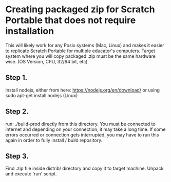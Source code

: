 # Creating packaged zip for Scratch Portable that does not require installation

This will likely work for any Posix systems (Mac, Linux) and makes it easier
to replicate Scratch Portable for multiple educator's computers.
Target system where you will copy packaged .zip must be the same hardware wise.
(OS Version, CPU, 32/64 bit, etc)

## Step 1.

  Install nodejs, either from here: https://nodejs.org/en/download/
  or using sudo apt-get install nodejs (Linux)

## Step 2.

  run:
  ./build-prod
  directly from this directory. You must be connected to internet
  and depending on your connection, it may take a long time.
  If some errors occurred or connection gets interrupted, you may have to run
  this again in order to fully install / build repository.

## Step 3.

   Find .zip file inside distrib/ directory and copy it to target machine.
   Unpack and execute 'run' script.
